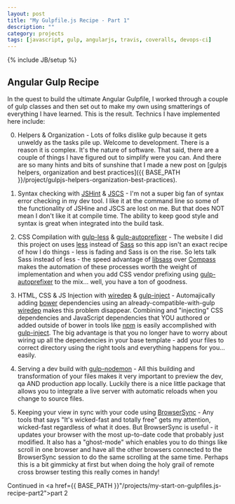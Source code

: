 ```yaml
---
layout: post
title: "My Gulpfile.js Recipe - Part 1"
description: ""
category: projects
tags: [javascript, gulp, angularjs, travis, coveralls, devops-ci]
---
```

{% include JB/setup %}

## Angular Gulp Recipe

In the quest to build the ultimate Angular Gulpfile, I worked through a couple of gulp classes and then set out to make my own using smatterings of everything I have learned. This is the result. Technics I have implemented here include:

0. Helpers & Organization - Lots of folks dislike gulp because it gets unweldy as the tasks pile up. Welcome to development. There is a reason it is complex. It's the nature of software. That said, there are a couple of things I have figured out to simplify were you can. And there are so many hints and bits of sunshine that I made a new post on [gulpjs helpers, organization and best practices]({{ BASE_PATH }}/project/gulpjs-helpers-organization-best-practices).

1. Syntax checking with [JSHint](https://github.com/spalger/gulp-jshint) & [JSCS](https://github.com/jscs-dev/gulp-jscs) - I'm not a super big fan of syntax error checking in my dev tool. I like it at the command line so some of the functionality of JSHine and JSCS are lost on me. But that does NOT mean I don't like it at compile time. The ability to keep good style and syntax is great when integrated into the build task. 

2. CSS Compilation with [gulp-less](https://www.npmjs.com/package/gulp-lessgulp) & [gulp-autoprefixer](https://www.npmjs.com/package/gulp-autoprefixer) - The website I did this project on uses [less](http://lesscss.org/) instead of [Sass](http://sass-lang.com/) so this app isn't an exact recipe of how I do things - less is fading and Sass is on the rise. So lets talk Sass instead of less - the speed advantage of [libsass](http://sass-lang.com/libsass) over [Compass](http://compass-style.org/) makes the automation of these processes worth the weight of implementation and when you add CSS vendor prefixing using [gulp-autoprefixer](https://www.npmjs.com/package/gulp-autoprefixer) to the mix... well, you have a ton of goodness.

3. HTML, CSS & JS Injection with [wiredep](https://www.npmjs.com/package/wiredep) & [gulp-inject](https://www.npmjs.com/package/gulp-inject) - Automajically adding [bower](http://bower.io/) dependencies using an already-compatible-with-gulp [wiredep](https://www.npmjs.com/package/wiredep) makes this problem disappear. Combining and "injecting" CSS dependencies and JavaScript dependencies that YOU authored or added outside of bower in tools like [npm](https://www.npmjs.com/) is easily accomplished with [gulp-inject](https://github.com/klei/gulp-inject). The big advantage is that you no longer have to worry about wiring up all the dependencies in your base template - add your files to correct directory using the right tools and everything happens for you... easily.

4. Serving a dev build with [gulp-nodemon](https://www.npmjs.com/package/gulp-nodemon) - All this building and transformation of your files makes it very important to preview the dev, qa AND production app locally. Luckily there is a nice little package that allows you to integrate a live server with automatic reloads when you change to source files. 

5. Keeping your view in sync with your code using [BrowserSync](https://www.browsersync.io/) - Any tools that says "It's wicked-fast and totally free" gets my attention, wicked-fast regardless of what it does. But BrowserSync is useful - it updates your browser with the most up-to-date code that probably just modified. It also has a "ghost-mode" which enables you to do things like scroll in one browser and have all the other browsers connected to the BrowserSync session to do the same scrolling at the same time. Perhaps this is a bit gimmicky at first but when doing the holy grail of remote cross browser testing this really comes in handy!

Continued in <a href={{ BASE_PATH }}"/projects/my-start-on-gulpfiles.js-recipe-part2">part 2</a>